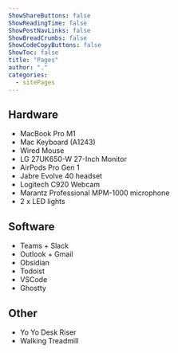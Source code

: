 ```yaml
---
ShowShareButtons: false
ShowReadingTime: false
ShowPostNavLinks: false
ShowBreadCrumbs: false
ShowCodeCopyButtons: false
ShowToc: false
title: "Pages"
author: "."
categories:
  - sitePages
---
```


## Hardware
* MacBook Pro M1
* Mac Keyboard (A1243)
* Wired Mouse 
* LG 27UK650-W 27-Inch Monitor
* AirPods Pro Gen 1
* Jabre Evolve 40 headset
* Logitech C920 Webcam
* Marantz Professional MPM-1000 microphone 
* 2 x LED lights

## Software
* Teams + Slack
* Outlook + Gmail
* Obsidian
* Todoist
* VSCode
* Ghostty

## Other
* Yo Yo Desk Riser
* Walking Treadmill 